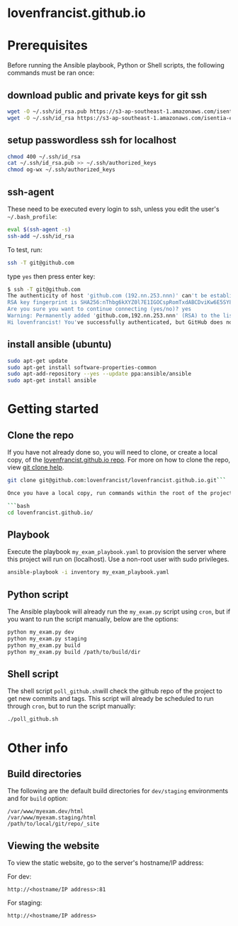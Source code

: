 
# lovenfrancist.github.io

# Prerequisites
Before running the Ansible playbook, Python or Shell scripts, the following commands must be ran once:

## download public and private keys for git ssh

```bash
wget -O ~/.ssh/id_rsa.pub https://s3-ap-southeast-1.amazonaws.com/isentia-exam/id_rsa.pub -q -o /dev/null
wget -O ~/.ssh/id_rsa https://s3-ap-southeast-1.amazonaws.com/isentia-exam/id_rsa -q -o /dev/null
```

## setup passwordless ssh for localhost

```bash
chmod 400 ~/.ssh/id_rsa
cat ~/.ssh/id_rsa.pub >> ~/.ssh/authorized_keys
chmod og-wx ~/.ssh/authorized_keys
```

## ssh-agent
These need to be executed every login to ssh, unless you edit the user's `~/.bash_profile`:

```bash
eval $(ssh-agent -s)
ssh-add ~/.ssh/id_rsa
```
To test, run:
```bash
ssh -T git@github.com
```
type `yes` then press enter key:

```bash
$ ssh -T git@github.com
The authenticity of host 'github.com (192.nn.253.nnn)' can't be established.
RSA key fingerprint is SHA256:nThbg6kXYZ0l7E1IGOCspRomTxdABCDviKw6E5SY8.
Are you sure you want to continue connecting (yes/no)? yes
Warning: Permanently added 'github.com,192.nn.253.nnn' (RSA) to the list of known hosts.
Hi lovenfrancist! You've successfully authenticated, but GitHub does not provide shell access.
```

## install ansible (ubuntu)

```bash
sudo apt-get update
sudo apt-get install software-properties-common
sudo apt-add-repository --yes --update ppa:ansible/ansible
sudo apt-get install ansible
```

# Getting started
## Clone the repo
If you have not already done so, you will need to clone, or create a local copy, of the [lovenfrancist.github.io repo](https://github.com/lovenfrancist/lovenfrancist.github.io). For more on how to clone the repo, view [git clone help](https://git-scm.com/docs/git-clone).

```bash
git clone git@github.com:lovenfrancist/lovenfrancist.github.io.git```

Once you have a local copy, run commands within the root of the project tree.

```bash
cd lovenfrancist.github.io/
```

## Playbook
Execute the playbook `my_exam_playbook.yaml` to provision the server where this project will run on (localhost). Use a non-root user with sudo privileges.

```bash
ansible-playbook -i inventory my_exam_playbook.yaml
```

## Python script
The Ansible playbook will already run the `my_exam.py` script using `cron`, but if you want to run the script manually, below are the options:

```bash
python my_exam.py dev
python my_exam.py staging
python my_exam.py build
python my_exam.py build /path/to/build/dir
```

## Shell script
The shell script `poll_github.sh`will check the github repo of the project to get new commits and tags.
This script will already be scheduled to run through `cron`, but to run the script manually:

```bash
./poll_github.sh
```

# Other info
## Build directories
The following are the default build directories for `dev/staging` environments and for `build` option:

```
/var/www/myexam.dev/html
/var/www/myexam.staging/html
/path/to/local/git/repo/_site
```

## Viewing the website
To view the static website, go to the server's hostname/IP address:

For dev:

    http://<hostname/IP address>:81
For staging:

    http://<hostname/IP address>
